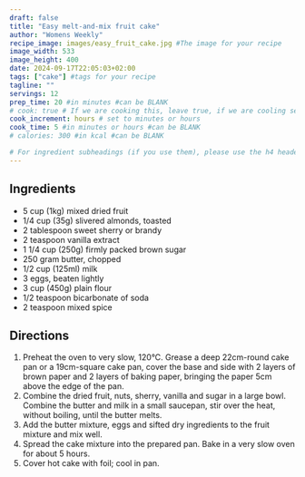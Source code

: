 ```yaml
---
draft: false
title: "Easy melt-and-mix fruit cake"
author: "Womens Weekly"
recipe_image: images/easy_fruit_cake.jpg #The image for your recipe
image_width: 533
image_height: 400
date: 2024-09-17T22:05:03+02:00
tags: ["cake"] #tags for your recipe
tagline: ""
servings: 12
prep_time: 20 #in minutes #can be BLANK
# cook: true # If we are cooking this, leave true, if we are cooling set to false
cook_increment: hours # set to minutes or hours
cook_time: 5 #in minutes or hours #can be BLANK
# calories: 300 #in kcal #can be BLANK

# For ingredient subheadings (if you use them), please use the h4 header.  For print view I have those elements targeted
---
```



## Ingredients

- 5 cup (1kg) mixed dried fruit
- 1/4 cup (35g) slivered almonds, toasted
- 2 tablespoon sweet sherry or brandy
- 2 teaspoon vanilla extract
- 1 1/4 cup (250g) firmly packed brown sugar
- 250 gram butter, chopped
- 1/2 cup (125ml) milk
- 3 eggs, beaten lightly
- 3 cup (450g) plain flour
- 1/2 teaspoon bicarbonate of soda
- 2 teaspoon mixed spice

## Directions

1. Preheat the oven to very slow, 120°C. Grease a deep 22cm-round cake pan or a 19cm-square cake pan, cover the base and side with 2 layers of brown paper and 2 layers of baking paper, bringing the paper 5cm above the edge of the pan.
2. Combine the dried fruit, nuts, sherry, vanilla and sugar in a large bowl. Combine the butter and milk in a small saucepan, stir over the heat, without boiling, until the butter melts.
3. Add the butter mixture, eggs and sifted dry ingredients to the fruit mixture and mix well.
4. Spread the cake mixture into the prepared pan. Bake in a very slow oven for about 5 hours.
5. Cover hot cake with foil; cool in pan.